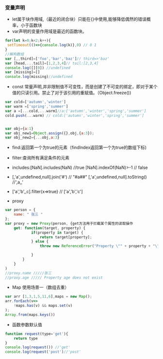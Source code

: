 ### 变量声明
* let属于块作用域,（最近的闭合块）只能在{}中使用,能够降低偶然的错误概率，小于函数块
* var声明的变量作用域是最近的函数块。
```js
for(let k=0;k<2;k++){
 setTimeout(()=>{console.log(k)},0) // 0 1 
}
//解构数组
var [,,third]=['foo','bar','baz']// third=>'baz'
var [head,...tail]=[1,2,3,4]// tail:[2,3,4]
console.log([][0]) //undefined
var [missing]=[]
console.log(missing)//undefined

```
* const 常量声明,并非限制值不可变性，而是创建了不可变的绑定，即对于某个值的只读引用。禁止了对于该引用的重赋值。（Object.freeze())
```js
var cold=['autumn','winter']
var warm =['spring','summer']
var a =[...cold,...warm]//a:['autumn','winter','spring','summer']
cold.push(...warm) // cold:['autumn','winter','spring','summer']


var obj={a:1}
var obj_new1=Object.assign({},obj,{a:3});
var obj_new2={...obj,a:3}
```

* find:返回第一个为true的元素（findIndex返回第一个为true的数组下标)
* filter:查询所有满足条件的元素
* includes:[NaN].includes(NaN) //true [NaN].indexOf(NaN)>-1 // false
* [,'a',undefined,null].join('#') // "#a##"   [,'a',undefined,null].toString() //',a,,'
* ['a','b',,c].filter(x=>true} // ['a','b','c']

* proxy
```js
var person = {
	name: " 张三 "
};
var proxy = new Proxy(person, {get方法用于拦截某个属性的读取操作
	get: function(target, property) {
            if(property in target) {
                return target[property];
            } else {
                throw new ReferenceError("Property \"" + property + "\" does not exist.");

            }
        }
	}
)
//proxy.name /////张三
//proxy.age ///// Property age does not exist

```
* Map  使用场景一（数组去重）

```js 
var arr [1,3,1,5,11,6],maps = new Map();
arr.forEach(v=>
	!maps.has(v) && maps.set(v)
);
Array.from(maps.keys())

```

* 函数参数默认值 

```js
function request(type='get'){
	return type
}
console.log(request()) //'get'
console.log(request('post')//'post'
```
